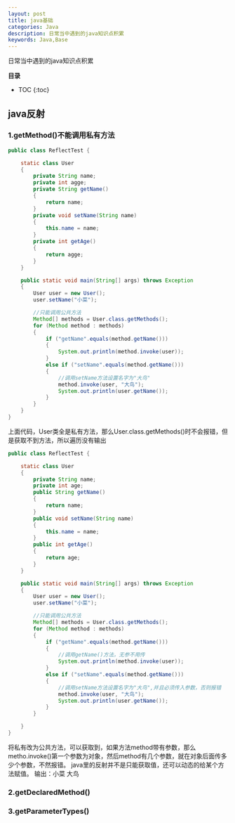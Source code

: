 ```yaml
---
layout: post
title: java基础
categories: Java
description: 日常当中遇到的java知识点积累
keywords: Java,Base
---
```


日常当中遇到的java知识点积累



**目录**

* TOC
{:toc}

## java反射

### 1.getMethod()不能调用私有方法

```java
public class ReflectTest {

    static class User
    {
        private String name;
        private int agge;
        private String getName()
        {
            return name;
        }
        private void setName(String name)
        {
            this.name = name;
        }
        private int getAge()
        {
            return agge;
        }
    }

    public static void main(String[] args) throws Exception
    {
        User user = new User();
        user.setName("小菜");

        //只能调用公共方法
        Method[] methods = User.class.getMethods();
        for (Method method : methods)
        {
            if ("getName".equals(method.getName()))
            {
                System.out.println(method.invoke(user));
            }
            else if ("setName".equals(method.getName()))
            {
                //调用setName方法设置名字为"大鸟"
                method.invoke(user, "大鸟");
                System.out.println(user.getName());
            }
        }
    }
}
```
上面代码，User类全是私有方法，那么User.class.getMethods()时不会报错，但是获取不到方法，所以遍历没有输出

```java
public class ReflectTest {

    static class User
    {
        private String name;
        private int age;
        public String getName()
        {
            return name;
        }
        public void setName(String name)
        {
            this.name = name;
        }
        public int getAge()
        {
            return age;
        }
    }

    public static void main(String[] args) throws Exception
    {
        User user = new User();
        user.setName("小菜");

        //只能调用公共方法
        Method[] methods = User.class.getMethods();
        for (Method method : methods)
        {
            if ("getName".equals(method.getName()))
            {
                //调用getName()方法，无参不用传
                System.out.println(method.invoke(user));
            }
            else if ("setName".equals(method.getName()))
            {
                //调用setName方法设置名字为"大鸟",并且必须传入参数，否则报错
                method.invoke(user, "大鸟");
                System.out.println(user.getName());
            }
        }

    }
}
```
将私有改为公共方法，可以获取到，如果方法method带有参数，那么metho.invoke()第一个参数为对象，然后method有几个参数，就在对象后面传多少个参数，不然报错。
java里的反射并不是只能获取值，还可以动态的给某个方法赋值。
输出：小菜  大鸟

### 2.getDeclaredMethod()


### 3.getParameterTypes()

